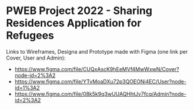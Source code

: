 # PWEB Project 2022 - Sharing Residences Application for Refugees

Links to Wireframes, Designa and Prototype made with Figma (one link per Cover, User and Admin):
* https://www.figma.com/file/CUQxAscK9hEeMVf4MwWxwN/Cover?node-id=2%3A2
* https://www.figma.com/file/YTvMoaDXu72p3QOEONi4EC/User?node-id=1%3A2
* https://www.figma.com/file/08k5k9q3wUUAQHhtJv7fcq/Admin?node-id=2%3A2
